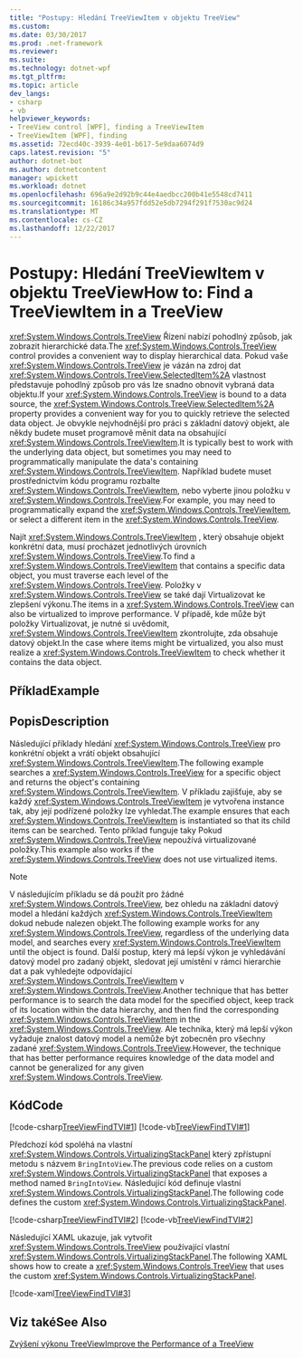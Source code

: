 ```yaml
---
title: "Postupy: Hledání TreeViewItem v objektu TreeView"
ms.custom: 
ms.date: 03/30/2017
ms.prod: .net-framework
ms.reviewer: 
ms.suite: 
ms.technology: dotnet-wpf
ms.tgt_pltfrm: 
ms.topic: article
dev_langs:
- csharp
- vb
helpviewer_keywords:
- TreeView control [WPF], finding a TreeViewItem
- TreeViewItem [WPF], finding
ms.assetid: 72ecd40c-3939-4e01-b617-5e9daa6074d9
caps.latest.revision: "5"
author: dotnet-bot
ms.author: dotnetcontent
manager: wpickett
ms.workload: dotnet
ms.openlocfilehash: 696a9e2d92b9c44e4aedbcc200b41e5548cd7411
ms.sourcegitcommit: 16186c34a957fdd52e5db7294f291f7530ac9d24
ms.translationtype: MT
ms.contentlocale: cs-CZ
ms.lasthandoff: 12/22/2017
---
```

# <a name="how-to-find-a-treeviewitem-in-a-treeview"></a><span data-ttu-id="0a6f9-102">Postupy: Hledání TreeViewItem v objektu TreeView</span><span class="sxs-lookup"><span data-stu-id="0a6f9-102">How to: Find a TreeViewItem in a TreeView</span></span>
<span data-ttu-id="0a6f9-103"><xref:System.Windows.Controls.TreeView> Řízení nabízí pohodlný způsob, jak zobrazit hierarchické data.</span><span class="sxs-lookup"><span data-stu-id="0a6f9-103">The <xref:System.Windows.Controls.TreeView> control provides a convenient way to display hierarchical data.</span></span> <span data-ttu-id="0a6f9-104">Pokud vaše <xref:System.Windows.Controls.TreeView> je vázán na zdroj dat <xref:System.Windows.Controls.TreeView.SelectedItem%2A> vlastnost představuje pohodlný způsob pro vás lze snadno obnovit vybraná data objektu.</span><span class="sxs-lookup"><span data-stu-id="0a6f9-104">If your <xref:System.Windows.Controls.TreeView> is bound to a data source, the <xref:System.Windows.Controls.TreeView.SelectedItem%2A> property provides a convenient way for you to quickly retrieve the selected data object.</span></span> <span data-ttu-id="0a6f9-105">Je obvykle nejvhodnější pro práci s základní datový objekt, ale někdy budete muset programově měnit data na obsahující <xref:System.Windows.Controls.TreeViewItem>.</span><span class="sxs-lookup"><span data-stu-id="0a6f9-105">It is typically best to work with the underlying data object, but sometimes you may need to programmatically manipulate the data's containing <xref:System.Windows.Controls.TreeViewItem>.</span></span> <span data-ttu-id="0a6f9-106">Například budete muset prostřednictvím kódu programu rozbalte <xref:System.Windows.Controls.TreeViewItem>, nebo vyberte jinou položku v <xref:System.Windows.Controls.TreeView>.</span><span class="sxs-lookup"><span data-stu-id="0a6f9-106">For example, you may need to programmatically expand the <xref:System.Windows.Controls.TreeViewItem>, or select a different item in the <xref:System.Windows.Controls.TreeView>.</span></span>  
  
 <span data-ttu-id="0a6f9-107">Najít <xref:System.Windows.Controls.TreeViewItem> , který obsahuje objekt konkrétní data, musí procházet jednotlivých úrovních <xref:System.Windows.Controls.TreeView>.</span><span class="sxs-lookup"><span data-stu-id="0a6f9-107">To find a <xref:System.Windows.Controls.TreeViewItem> that contains a specific data object, you must traverse each level of the <xref:System.Windows.Controls.TreeView>.</span></span> <span data-ttu-id="0a6f9-108">Položky v <xref:System.Windows.Controls.TreeView> se také dají Virtualizovat ke zlepšení výkonu.</span><span class="sxs-lookup"><span data-stu-id="0a6f9-108">The items in a <xref:System.Windows.Controls.TreeView> can also be virtualized to improve performance.</span></span> <span data-ttu-id="0a6f9-109">V případě, kde může být položky Virtualizovat, je nutné si uvědomit, <xref:System.Windows.Controls.TreeViewItem> zkontrolujte, zda obsahuje datový objekt.</span><span class="sxs-lookup"><span data-stu-id="0a6f9-109">In the case where items might be virtualized, you also must realize a <xref:System.Windows.Controls.TreeViewItem> to check whether it contains the data object.</span></span>  
  
## <a name="example"></a><span data-ttu-id="0a6f9-110">Příklad</span><span class="sxs-lookup"><span data-stu-id="0a6f9-110">Example</span></span>  
  
## <a name="description"></a><span data-ttu-id="0a6f9-111">Popis</span><span class="sxs-lookup"><span data-stu-id="0a6f9-111">Description</span></span>  
 <span data-ttu-id="0a6f9-112">Následující příklady hledání <xref:System.Windows.Controls.TreeView> pro konkrétní objekt a vrátí objekt obsahující <xref:System.Windows.Controls.TreeViewItem>.</span><span class="sxs-lookup"><span data-stu-id="0a6f9-112">The following example searches a <xref:System.Windows.Controls.TreeView> for a specific object and returns the object's containing <xref:System.Windows.Controls.TreeViewItem>.</span></span> <span data-ttu-id="0a6f9-113">V příkladu zajišťuje, aby se každý <xref:System.Windows.Controls.TreeViewItem> je vytvořena instance tak, aby její podřízené položky lze vyhledat.</span><span class="sxs-lookup"><span data-stu-id="0a6f9-113">The example ensures that each <xref:System.Windows.Controls.TreeViewItem> is instantiated so that its child items can be searched.</span></span> <span data-ttu-id="0a6f9-114">Tento příklad funguje taky Pokud <xref:System.Windows.Controls.TreeView> nepoužívá virtualizované položky.</span><span class="sxs-lookup"><span data-stu-id="0a6f9-114">This example also works if the <xref:System.Windows.Controls.TreeView> does not use virtualized items.</span></span>  
  
> [!NOTE]
>  <span data-ttu-id="0a6f9-115">V následujícím příkladu se dá použít pro žádné <xref:System.Windows.Controls.TreeView>, bez ohledu na základní datový model a hledání každých <xref:System.Windows.Controls.TreeViewItem> dokud nebude nalezen objekt.</span><span class="sxs-lookup"><span data-stu-id="0a6f9-115">The following example works for any <xref:System.Windows.Controls.TreeView>, regardless of the underlying data model, and searches every <xref:System.Windows.Controls.TreeViewItem> until the object is found.</span></span> <span data-ttu-id="0a6f9-116">Další postup, který má lepší výkon je vyhledávání datový model pro zadaný objekt, sledovat její umístění v rámci hierarchie dat a pak vyhledejte odpovídající <xref:System.Windows.Controls.TreeViewItem> v <xref:System.Windows.Controls.TreeView>.</span><span class="sxs-lookup"><span data-stu-id="0a6f9-116">Another technique that has better performance is to search the data model for the specified object, keep track of its location within the data hierarchy, and then find the corresponding <xref:System.Windows.Controls.TreeViewItem> in the <xref:System.Windows.Controls.TreeView>.</span></span> <span data-ttu-id="0a6f9-117">Ale technika, který má lepší výkon vyžaduje znalost datový model a nemůže být zobecněn pro všechny zadané <xref:System.Windows.Controls.TreeView>.</span><span class="sxs-lookup"><span data-stu-id="0a6f9-117">However, the technique that has better performance requires knowledge of the data model and cannot be generalized for any given <xref:System.Windows.Controls.TreeView>.</span></span>  
  
## <a name="code"></a><span data-ttu-id="0a6f9-118">Kód</span><span class="sxs-lookup"><span data-stu-id="0a6f9-118">Code</span></span>  
 [!code-csharp[TreeViewFindTVI#1](../../../../samples/snippets/csharp/VS_Snippets_Wpf/TreeViewFindTVI/CSharp/MainWindow.xaml.cs#1)]
 [!code-vb[TreeViewFindTVI#1](../../../../samples/snippets/visualbasic/VS_Snippets_Wpf/TreeViewFindTVI/VisualBasic/MainWindow.xaml.vb#1)]  
  
 <span data-ttu-id="0a6f9-119">Předchozí kód spoléhá na vlastní <xref:System.Windows.Controls.VirtualizingStackPanel> který zpřístupní metodu s názvem `BringIntoView`.</span><span class="sxs-lookup"><span data-stu-id="0a6f9-119">The previous code relies on a custom <xref:System.Windows.Controls.VirtualizingStackPanel> that exposes a method named `BringIntoView`.</span></span> <span data-ttu-id="0a6f9-120">Následující kód definuje vlastní <xref:System.Windows.Controls.VirtualizingStackPanel>.</span><span class="sxs-lookup"><span data-stu-id="0a6f9-120">The following code defines the custom <xref:System.Windows.Controls.VirtualizingStackPanel>.</span></span>  
  
 [!code-csharp[TreeViewFindTVI#2](../../../../samples/snippets/csharp/VS_Snippets_Wpf/TreeViewFindTVI/CSharp/MainWindow.xaml.cs#2)]
 [!code-vb[TreeViewFindTVI#2](../../../../samples/snippets/visualbasic/VS_Snippets_Wpf/TreeViewFindTVI/VisualBasic/MainWindow.xaml.vb#2)]  
  
 <span data-ttu-id="0a6f9-121">Následující XAML ukazuje, jak vytvořit <xref:System.Windows.Controls.TreeView> používající vlastní <xref:System.Windows.Controls.VirtualizingStackPanel>.</span><span class="sxs-lookup"><span data-stu-id="0a6f9-121">The following XAML shows how to create a <xref:System.Windows.Controls.TreeView> that uses the custom <xref:System.Windows.Controls.VirtualizingStackPanel>.</span></span>  
  
 [!code-xaml[TreeViewFindTVI#3](../../../../samples/snippets/csharp/VS_Snippets_Wpf/TreeViewFindTVI/CSharp/MainWindow.xaml#3)]  
  
## <a name="see-also"></a><span data-ttu-id="0a6f9-122">Viz také</span><span class="sxs-lookup"><span data-stu-id="0a6f9-122">See Also</span></span>  
 [<span data-ttu-id="0a6f9-123">Zvýšení výkonu TreeView</span><span class="sxs-lookup"><span data-stu-id="0a6f9-123">Improve the Performance of a TreeView</span></span>](../../../../docs/framework/wpf/controls/how-to-improve-the-performance-of-a-treeview.md)
